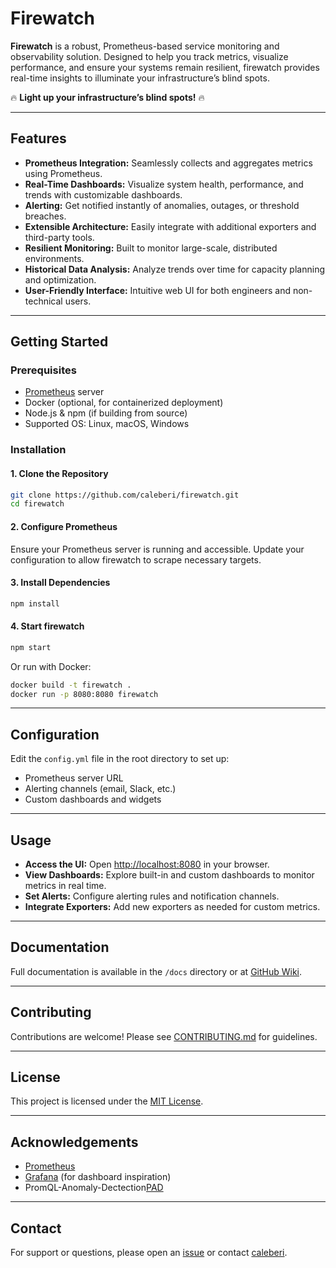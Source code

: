 
# Firewatch

**Firewatch** is a robust, Prometheus-based service monitoring and observability solution. Designed to help you track metrics, visualize performance, and ensure your systems remain resilient, firewatch provides real-time insights to illuminate your infrastructure’s blind spots.

🔥 **Light up your infrastructure’s blind spots!** 🔥

---

## Features

- **Prometheus Integration:** Seamlessly collects and aggregates metrics using Prometheus.
- **Real-Time Dashboards:** Visualize system health, performance, and trends with customizable dashboards.
- **Alerting:** Get notified instantly of anomalies, outages, or threshold breaches.
- **Extensible Architecture:** Easily integrate with additional exporters and third-party tools.
- **Resilient Monitoring:** Built to monitor large-scale, distributed environments.
- **Historical Data Analysis:** Analyze trends over time for capacity planning and optimization.
- **User-Friendly Interface:** Intuitive web UI for both engineers and non-technical users.

---

## Getting Started

### Prerequisites

- [Prometheus](https://prometheus.io/) server
- Docker (optional, for containerized deployment)
- Node.js & npm (if building from source)
- Supported OS: Linux, macOS, Windows

### Installation

#### 1. Clone the Repository

```bash
git clone https://github.com/caleberi/firewatch.git
cd firewatch
```

#### 2. Configure Prometheus

Ensure your Prometheus server is running and accessible. Update your configuration to allow firewatch to scrape necessary targets.

#### 3. Install Dependencies

```bash
npm install
```

#### 4. Start firewatch

```bash
npm start
```

Or run with Docker:

```bash
docker build -t firewatch .
docker run -p 8080:8080 firewatch
```

---

## Configuration

Edit the `config.yml` file in the root directory to set up:

- Prometheus server URL
- Alerting channels (email, Slack, etc.)
- Custom dashboards and widgets

---

## Usage

- **Access the UI:** Open [http://localhost:8080](http://localhost:8080) in your browser.
- **View Dashboards:** Explore built-in and custom dashboards to monitor metrics in real time.
- **Set Alerts:** Configure alerting rules and notification channels.
- **Integrate Exporters:** Add new exporters as needed for custom metrics.

---

## Documentation

Full documentation is available in the `/docs` directory or at [GitHub Wiki](https://github.com/caleberi/firewatch/wiki).

---

## Contributing

Contributions are welcome! Please see [CONTRIBUTING.md](CONTRIBUTING.md) for guidelines.

---

## License

This project is licensed under the [MIT License](LICENSE).

---

## Acknowledgements

- [Prometheus](https://prometheus.io/)
- [Grafana](https://grafana.com/) (for dashboard inspiration)
- PromQL-Anomaly-Dectection[PAD](https://github.com/grafana/promql-anomaly-detection)

---

## Contact

For support or questions, please open an [issue](https://github.com/caleberi/firewatch/issues) or contact [caleberi](https://github.com/caleberi).

